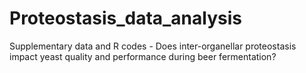 # Proteostasis_data_analysis
Supplementary data and R codes - Does inter-organellar proteostasis impact yeast quality and performance during beer fermentation?
